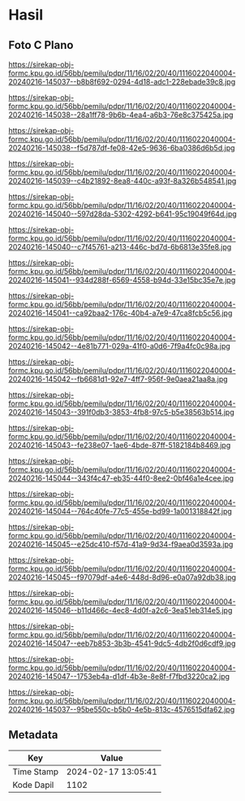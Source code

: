 # Hasil

## Foto C Plano

https://sirekap-obj-formc.kpu.go.id/56bb/pemilu/pdpr/11/16/02/20/40/1116022040004-20240216-145037--b8b8f692-0294-4d18-adc1-228ebade39c8.jpg

https://sirekap-obj-formc.kpu.go.id/56bb/pemilu/pdpr/11/16/02/20/40/1116022040004-20240216-145038--28a1ff78-9b6b-4ea4-a6b3-76e8c375425a.jpg

https://sirekap-obj-formc.kpu.go.id/56bb/pemilu/pdpr/11/16/02/20/40/1116022040004-20240216-145038--f5d787df-fe08-42e5-9636-6ba0386d6b5d.jpg

https://sirekap-obj-formc.kpu.go.id/56bb/pemilu/pdpr/11/16/02/20/40/1116022040004-20240216-145039--c4b21892-8ea8-440c-a93f-8a326b548541.jpg

https://sirekap-obj-formc.kpu.go.id/56bb/pemilu/pdpr/11/16/02/20/40/1116022040004-20240216-145040--597d28da-5302-4292-b641-95c19049f64d.jpg

https://sirekap-obj-formc.kpu.go.id/56bb/pemilu/pdpr/11/16/02/20/40/1116022040004-20240216-145040--c7f45761-a213-446c-bd7d-6b6813e35fe8.jpg

https://sirekap-obj-formc.kpu.go.id/56bb/pemilu/pdpr/11/16/02/20/40/1116022040004-20240216-145041--934d288f-6569-4558-b94d-33e15bc35e7e.jpg

https://sirekap-obj-formc.kpu.go.id/56bb/pemilu/pdpr/11/16/02/20/40/1116022040004-20240216-145041--ca92baa2-176c-40b4-a7e9-47ca8fcb5c56.jpg

https://sirekap-obj-formc.kpu.go.id/56bb/pemilu/pdpr/11/16/02/20/40/1116022040004-20240216-145042--4e81b771-029a-41f0-a0d6-7f9a4fc0c98a.jpg

https://sirekap-obj-formc.kpu.go.id/56bb/pemilu/pdpr/11/16/02/20/40/1116022040004-20240216-145042--fb6681d1-92e7-4ff7-956f-9e0aea21aa8a.jpg

https://sirekap-obj-formc.kpu.go.id/56bb/pemilu/pdpr/11/16/02/20/40/1116022040004-20240216-145043--391f0db3-3853-4fb8-97c5-b5e38563b514.jpg

https://sirekap-obj-formc.kpu.go.id/56bb/pemilu/pdpr/11/16/02/20/40/1116022040004-20240216-145043--fe238e07-1ae6-4bde-87ff-5182184b8469.jpg

https://sirekap-obj-formc.kpu.go.id/56bb/pemilu/pdpr/11/16/02/20/40/1116022040004-20240216-145044--343f4c47-eb35-44f0-8ee2-0bf46a1e4cee.jpg

https://sirekap-obj-formc.kpu.go.id/56bb/pemilu/pdpr/11/16/02/20/40/1116022040004-20240216-145044--764c40fe-77c5-455e-bd99-1a001318842f.jpg

https://sirekap-obj-formc.kpu.go.id/56bb/pemilu/pdpr/11/16/02/20/40/1116022040004-20240216-145045--e25dc410-f57d-41a9-9d34-f9aea0d3593a.jpg

https://sirekap-obj-formc.kpu.go.id/56bb/pemilu/pdpr/11/16/02/20/40/1116022040004-20240216-145045--f97079df-a4e6-448d-8d96-e0a07a92db38.jpg

https://sirekap-obj-formc.kpu.go.id/56bb/pemilu/pdpr/11/16/02/20/40/1116022040004-20240216-145046--b11d466c-4ec8-4d0f-a2c6-3ea51eb314e5.jpg

https://sirekap-obj-formc.kpu.go.id/56bb/pemilu/pdpr/11/16/02/20/40/1116022040004-20240216-145047--eeb7b853-3b3b-4541-9dc5-4db2f0d6cdf9.jpg

https://sirekap-obj-formc.kpu.go.id/56bb/pemilu/pdpr/11/16/02/20/40/1116022040004-20240216-145047--1753eb4a-d1df-4b3e-8e8f-f7fbd3220ca2.jpg

https://sirekap-obj-formc.kpu.go.id/56bb/pemilu/pdpr/11/16/02/20/40/1116022040004-20240216-145037--95be550c-b5b0-4e5b-813c-4576515dfa62.jpg


## Metadata

| Key        | Value               |
| ---------- | ------------------- |
| Time Stamp | 2024-02-17 13:05:41 |
| Kode Dapil | 1102                |



